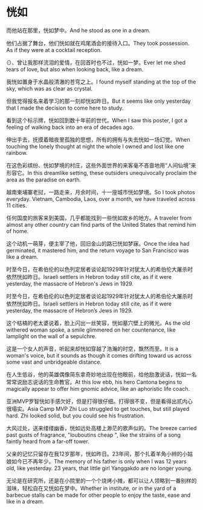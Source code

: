# 恍如

<p><span class="chinese">而他站在那里，恍如梦中。</span><span class="english">And he stood as one in a dream.</span></p>

<p><span class="chinese">他们占据了舞台，他们恍如就在鸡尾酒会的接待入口。</span><span class="english">They took possession. As if they were at a cocktail reception.</span></p>

<p><span class="chinese">⊙、曾让我那样流泪的爱情，在回首时也不过，恍如一梦。</span><span class="english">Ever let me shed tears of love, but also when looking back, like a dream.</span></p>

<p><span class="chinese">我恍如置身于水晶般清澈的苍穹之上。</span><span class="english">I found myself standing at the top of the sky, which was as clear as crystal.</span></p>

<p><span class="chinese">但我觉得报名来着学习的那一刻却恍如昨日。</span><span class="english">But it seems like only yesterday that I made the decision to come here to study.</span></p>

<p><span class="chinese">看到这个标示牌，恍如回到数十年前的世代。</span><span class="english">When I saw this poster, I got a feeling of walking back into an era of decades ago.</span></p>

<p><span class="chinese">伸出手去，抚摸着暗夜里孤独的思想，所有的拥有与失去恍如一场幻觉。</span><span class="english">When touching the lonely thought at night the whole I owned and lost like one rainbow.</span></p>

<p><span class="chinese">在这色彩缤纷、恍如梦境的村庄，这些外面世界的来客毫不吝啬地用“人间仙境”来形容它。</span><span class="english">In this dreamlike setting, these outsiders unequivocally proclaim the area as the paradise on earth.</span></p>

<p><span class="chinese">越南柬埔寨老挝，一路走来，月余时间，十一座城市恍如梦境。</span><span class="english">So I took photos everyday. Vietnam, Cambodia, Laos, over a month, we have traveled across 11 cities.</span></p>

<p><span class="chinese">任何国度的旅客来到美国，几乎都能找到一些恍如故乡的地方。</span><span class="english">A traveler from almost any other country can find parts of the United States that remind him of home.</span></p>

<p><span class="chinese">这个动机一萌芽，便主宰了他，回旧金山的路已恍如梦寐。</span><span class="english">Once the idea had germinated, it mastered him, and the return voyage to San Francisco was like a dream.</span></p>

<p><span class="chinese">时至今日，在希伯伦的以色列定居者谈论起1929年针对犹太人的希伯伦大屠杀时依然恍如昨日。</span><span class="english">Israeli settlers in Hebron today still cite, as if it were yesterday, the massacre of Hebron's Jews in 1929.</span></p>

<p><span class="chinese">时至今日，在希伯伦的以色列定居者谈论起1929年针对犹太人的希伯伦大屠杀时依然恍如昨日。</span><span class="english">Israeli settlers in Hebron today still cite, as if it were yesterday, the massacre of Hebron’s Jews in 1929.</span></p>

<p><span class="chinese">这个枯槁的老太婆说着，脸上闪出一丝笑容，恍如墓穴壁上的微光。</span><span class="english">As the old withered woman spoke, a smile glimmered on her countenance, like lamplight on the wall of a sepulchre.</span></p>

<p><span class="chinese">这是一个女人的声音，听起来却恍如穿越了浩瀚的时空，飘然而至。</span><span class="english">It is a woman's voice, but it sounds as though it comes drifting toward us across some vast and unbridgeable distance.</span></p>

<p><span class="chinese">在人生低谷，他的英雄偶像简东拿奇妙地出现在他眼前，给他励激说话，恍如一名常常说励志说话的生命教官。</span><span class="english">At this low ebb, his hero Cantona begins to magically appear to offer him gnomic advice, like an aphoristic life coach.</span></p>

<p><span class="chinese">亚洲MVP罗智恍如手感欠好，但是打得很仔细。打得很不变，但是看得出贰内心很塌实。</span><span class="english">Asia Camp MVP Zhi Luo struggled to get touches, but still played hard. Zhi looked solid, but you could see his frustration.</span></p>

<p><span class="chinese">大风过处，送来缕缕幽香，恍如远处高楼上渺茫的歌声似的。</span><span class="english">The breeze carried past gusts of fragrance, "louboutins cheap ", like the strains of a song faintly heard from a far-off tower.</span></p>

<p><span class="chinese">父亲的记忆只留存在我12岁那年，恍如昨日。23年间，那个扎着羊角小辫的小姑娘如今已不再年少。</span><span class="english">The memory of his father is only when I was 12 years old, like yesterday. 23 years, that little girl Yanggakdo are no longer young.</span></p>

<p><span class="chinese">无论是在研究所，还是在小院里的一个个烧烤小摊，都可以让人领略到一番别样的滋味，轻松自在又恍如在梦中。</span><span class="english">Whether in institute, or in the yard of a barbecue stalls can be made for other people to enjoy the taste, ease and like in a dream.</span></p>


